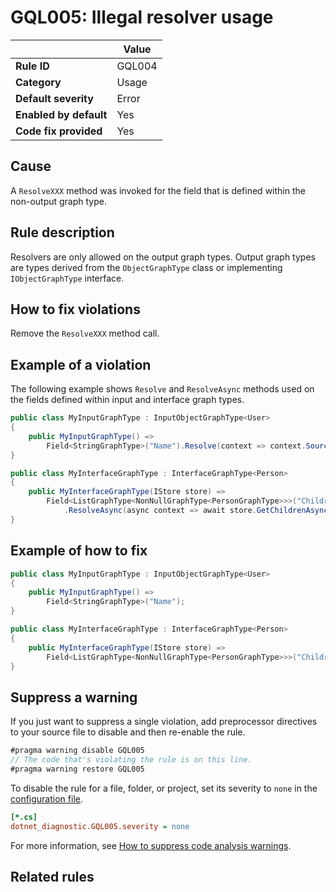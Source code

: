 # GQL005: Illegal resolver usage

|                        | Value  |
| ---------------------- | ------ |
| **Rule ID**            | GQL004 |
| **Category**           | Usage  |
| **Default severity**   | Error  |
| **Enabled by default** | Yes    |
| **Code fix provided**  | Yes    |

## Cause

A `ResolveXXX` method was invoked for the field that is defined within the
non-output graph type.

## Rule description

Resolvers are only allowed on the output graph types. Output graph types are
types derived from the `ObjectGraphType` class or implementing
`IObjectGraphType` interface.

## How to fix violations

Remove the `ResolveXXX` method call.

## Example of a violation

The following example shows `Resolve` and `ResolveAsync` methods used on the
fields defined within input and interface graph types.

```c#
public class MyInputGraphType : InputObjectGraphType<User>
{
    public MyInputGraphType() =>
        Field<StringGraphType>("Name").Resolve(context => context.Source.Name);
}

public class MyInterfaceGraphType : InterfaceGraphType<Person>
{
    public MyInterfaceGraphType(IStore store) =>
        Field<ListGraphType<NonNullGraphType<PersonGraphType>>>("Children")
            .ResolveAsync(async context => await store.GetChildrenAsync(context.Source.Name));
}
```

## Example of how to fix

```c#
public class MyInputGraphType : InputObjectGraphType<User>
{
    public MyInputGraphType() =>
        Field<StringGraphType>("Name");
}

public class MyInterfaceGraphType : InterfaceGraphType<Person>
{
    public MyInterfaceGraphType(IStore store) =>
        Field<ListGraphType<NonNullGraphType<PersonGraphType>>>("Children");
}
```

## Suppress a warning

If you just want to suppress a single violation, add preprocessor directives to
your source file to disable and then re-enable the rule.

```csharp
#pragma warning disable GQL005
// The code that's violating the rule is on this line.
#pragma warning restore GQL005
```

To disable the rule for a file, folder, or project, set its severity to `none`
in the
[configuration file](https://learn.microsoft.com/en-us/dotnet/fundamentals/code-analysis/configuration-files).

```ini
[*.cs]
dotnet_diagnostic.GQL005.severity = none
```

For more information, see
[How to suppress code analysis warnings](https://learn.microsoft.com/en-us/dotnet/fundamentals/code-analysis/suppress-warnings).

## Related rules
